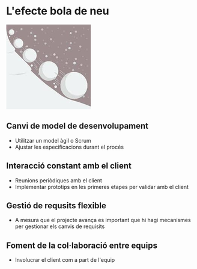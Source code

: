 # L'efecte bola de neu
![alt text](download.jpg)

## Canvi de model de desenvolupament

- Utilitzar un model àgil o Scrum
- Ajustar les especificacions durant el procés

## Interacció constant amb el client

- Reunions periòdiques amb el client
- Implementar prototips en les primeres etapes per validar amb el client
  
## Gestió de requsits flexible

- A mesura que el projecte avança es important que hi hagi mecanismes per gestionar els canvis de requisits

## Foment de la col·laboració entre equips

- Involucrar el client com a part de l'equip
